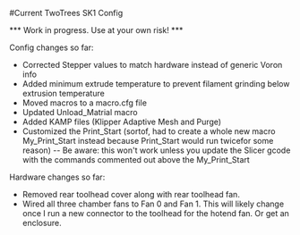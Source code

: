 #Current TwoTrees SK1 Config

*** Work in progress. Use at your own risk! ***

Config changes so far:
- Corrected Stepper values to match hardware instead of generic Voron info
- Added minimum extrude temperature to prevent filament grinding below extrusion temperature
- Moved macros to a macro.cfg file
- Updated Unload_Matrial macro
- Added KAMP files (Klipper Adaptive Mesh and Purge)
- Customized the Print_Start (sortof, had to create a whole new macro My_Print_Start instead because Print_Start would run twicefor some reason)
  -- Be aware: this won't work unless you update the Slicer gcode with the commands commented out above the My_Print_Start

Hardware changes so far:
- Removed rear toolhead cover along with rear toolhead fan.
- Wired all three chamber fans to Fan 0 and Fan 1. This will likely change once I run a new connector to the toolhead for the hotend fan. Or get an enclosure.
